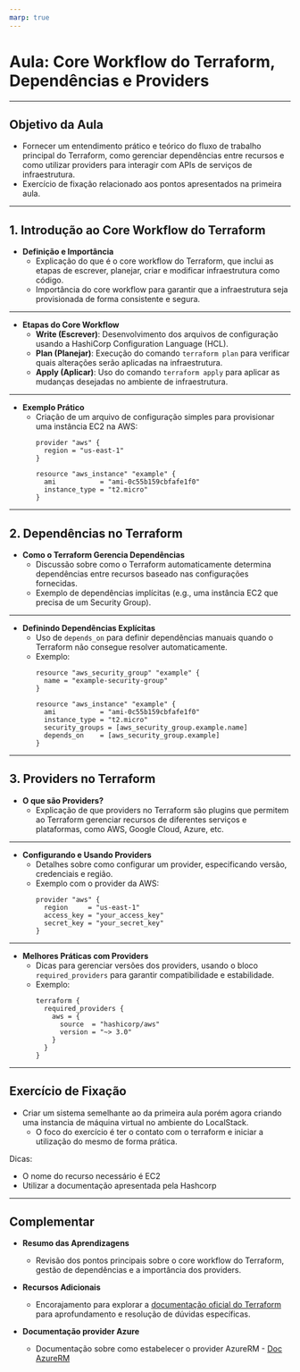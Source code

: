 ```yaml
---
marp: true
---
```


# **Aula: Core Workflow do Terraform, Dependências e Providers**

---

## **Objetivo da Aula**
- Fornecer um entendimento prático e teórico do fluxo de trabalho principal do Terraform, como gerenciar dependências entre recursos e como utilizar providers para interagir com APIs de serviços de infraestrutura.
- Exercício de fixação relacionado aos pontos apresentados na primeira aula.

---

## **1. Introdução ao Core Workflow do Terraform**

- **Definição e Importância**
  - Explicação do que é o core workflow do Terraform, que inclui as etapas de escrever, planejar, criar e modificar infraestrutura como código.
  - Importância do core workflow para garantir que a infraestrutura seja provisionada de forma consistente e segura.

---

- **Etapas do Core Workflow**
  - **Write (Escrever)**: Desenvolvimento dos arquivos de configuração usando a HashiCorp Configuration Language (HCL).
  - **Plan (Planejar)**: Execução do comando `terraform plan` para verificar quais alterações serão aplicadas na infraestrutura.
  - **Apply (Aplicar)**: Uso do comando `terraform apply` para aplicar as mudanças desejadas no ambiente de infraestrutura.
  
---

- **Exemplo Prático**
  - Criação de um arquivo de configuração simples para provisionar uma instância EC2 na AWS:
    ```hcl
    provider "aws" {
      region = "us-east-1"
    }

    resource "aws_instance" "example" {
      ami           = "ami-0c55b159cbfafe1f0"
      instance_type = "t2.micro"
    }
    ```

---

## **2. Dependências no Terraform**

- **Como o Terraform Gerencia Dependências**
  - Discussão sobre como o Terraform automaticamente determina dependências entre recursos baseado nas configurações fornecidas.
  - Exemplo de dependências implícitas (e.g., uma instância EC2 que precisa de um Security Group).

---

- **Definindo Dependências Explícitas**
  - Uso de `depends_on` para definir dependências manuais quando o Terraform não consegue resolver automaticamente.
  - Exemplo:
    ```hcl
    resource "aws_security_group" "example" {
      name = "example-security-group"
    }

    resource "aws_instance" "example" {
      ami           = "ami-0c55b159cbfafe1f0"
      instance_type = "t2.micro"
      security_groups = [aws_security_group.example.name]
      depends_on    = [aws_security_group.example]
    }
    ```

---

## **3. Providers no Terraform**

- **O que são Providers?**
  - Explicação de que providers no Terraform são plugins que permitem ao Terraform gerenciar recursos de diferentes serviços e plataformas, como AWS, Google Cloud, Azure, etc.

---

- **Configurando e Usando Providers**
  - Detalhes sobre como configurar um provider, especificando versão, credenciais e região.
  - Exemplo com o provider da AWS:
    ```hcl
    provider "aws" {
      region     = "us-east-1"
      access_key = "your_access_key"
      secret_key = "your_secret_key"
    }
    ```

---

- **Melhores Práticas com Providers**
  - Dicas para gerenciar versões dos providers, usando o bloco `required_providers` para garantir compatibilidade e estabilidade.
  - Exemplo:
    ```hcl
    terraform {
      required_providers {
        aws = {
          source  = "hashicorp/aws"
          version = "~> 3.0"
        }
      }
    }
    ```

---

## Exercício de Fixação
- Criar um sistema semelhante ao da primeira aula porém agora criando uma instancia de máquina virtual no ambiente do LocalStack.
  - O foco do exercício é ter o contato com o terraform e iniciar a utilização do mesmo de forma prática.

Dicas:
- O nome do recurso necessário é EC2
- Utilizar a documentação apresentada pela Hashcorp

---
## **Complementar**

- **Resumo das Aprendizagens**
  - Revisão dos pontos principais sobre o core workflow do Terraform, gestão de dependências e a importância dos providers.
  
- **Recursos Adicionais**
  - Encorajamento para explorar a [documentação oficial do Terraform](https://www.terraform.io/docs) para aprofundamento e resolução de dúvidas específicas.

- **Documentação provider Azure**
  - Documentação sobre como estabelecer o provider AzureRM - [Doc AzureRM](https://registry.terraform.io/providers/hashicorp/azurerm/latest/docs)